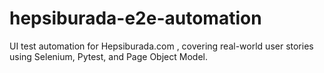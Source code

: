# hepsiburada-e2e-automation
UI test automation for Hepsiburada.com , covering real-world user stories using Selenium, Pytest, and Page Object Model.

